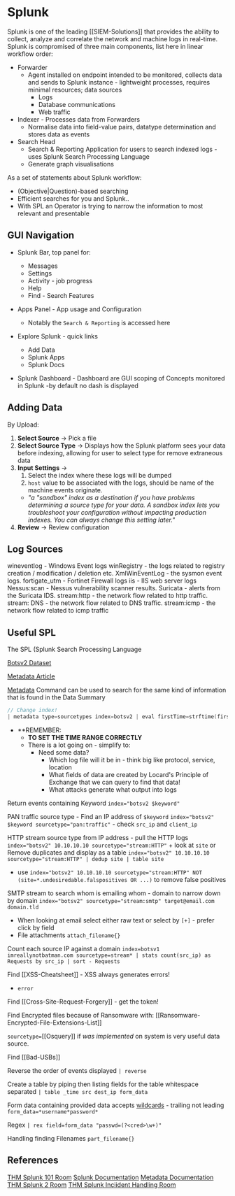 # Splunk


Splunk is one of the leading [[SIEM-Solutions]] that provides the ability to collect, analyze and correlate the network and machine logs in real-time. Splunk is compromised of three main components, list here in linear workflow order:
- Forwarder
	- Agent installed on endpoint intended to be monitored, collects data and sends to Splunk instance - lightweight processes, requires minimal resources; data sources
		- Logs
		- Database communications
		- Web traffic
- Indexer - Processes data from Forwarders
	- Normalise data into field-value pairs, datatype determination and stores data as events
- Search Head
	- Search & Reporting Application for users to search indexed logs - uses Splunk Search Processing Language
	- Generate graph visualisations  

As a set of statements about Splunk workflow:
- (Objective|Question)-based searching 
- Efficient searches for you and Splunk..
- With SPL an Operator is trying to narrow the information to most relevant and presentable  

## GUI Navigation 

- Splunk Bar, top panel for:
	- Messages
	- Settings
	- Activity - job progress
	- Help
	- Find - Search Features

- Apps Panel - App usage and Configuration
	- Notably the `Search & Reporting` is accessed here

- Explore Splunk - quick links 
	- Add Data
	- Splunk Apps
	- Splunk Docs

- Splunk Dashboard - Dashboard are GUI scoping of Concepts monitored in Splunk -by default no dash is displayed

## Adding Data

By Upload:
1.  **Select Source** -> Pick a file
2.  **Select Source Type** -> Displays how the Splunk platform sees your data before indexing, allowing for user to select type for remove extraneous data 
3.  **Input Settings** -> 
	1. Select the index where these logs will be dumped 
	2. `host` value to be associated with the logs, should be name of the machine events originate.  
	- *"a "sandbox" index as a destination if you have problems determining a source type for your data. A sandbox index lets you troubleshoot your configuration without impacting production indexes. You can always change this setting later."* 
5.  **Review** -> Review configuration 

## Log Sources

wineventlog - Windows Event logs
winRegistry - the logs related to registry creation / modification / deletion etc.
XmlWinEventLog - the sysmon event logs.
fortigate_utm - Fortinet Firewall logs
iis -  IIS web server logs
Nessus:scan - Nessus vulnerability scanner results.
Suricata -  alerts from the Suricata IDS.
stream:http -  the network flow related to http traffic.
stream: DNS -  the network flow related to DNS traffic.
stream:icmp -  the network flow related to icmp traffic


## Useful SPL

The SPL (Splunk Search Processing Language

[Botsv2 Dataset](https://github.com/splunk/botsv2)

[Metadata Article](https://www.splunk.com/en_us/blog/tips-and-tricks/metadata-metalore.html?301=/blog/2017/07/31/metadata-metalore.html)

[Metadata](https://docs.splunk.com/Documentation/Splunk/latest/SearchReference/Metadata) Command can be used to search for the same kind of information that is found in the Data Summary
```c
// Change index!
| metadata type=sourcetypes index=botsv2 | eval firstTime=strftime(firstTime,"%Y-%m-%d %H:%M:%S") | eval lastTime=strftime(lastTime,"%Y-%m-%d %H:%M:%S") | eval recentTime=strftime(recentTime,"%Y-%m-%d %H:%M:%S") | sort - totalCount
```

- **REMEMBER:
	- **TO SET THE TIME RANGE CORRECTLY**
	- There is a lot going on - simplify to:
		- Need some data?
			- Which log file will it be in - think big like protocol, service, location 
			- What fields of data are created by Locard's Principle of Exchange that we can query to find that data!
			- What attacks generate what output into logs

Return events containing Keyword
`index="botsv2 $keyword"`

PAN traffic source type - Find an IP address of `$keyword`
`index="botsv2" $keyword sourcetype="pan:traffic"` - check `src_ip` and `client_ip`

HTTP stream source type from IP address - pull the HTTP logs
`index="botsv2" 10.10.10.10 sourcetype="stream:HTTP"` + look at `site` or
Remove duplicates and display as a table
`index="botsv2" 10.10.10.10 sourcetype="stream:HTTP" | dedup site | table site`
- use `index="botsv2" 10.10.10.10 sourcetype="stream:HTTP" NOT (site=*.undesiredable.falspositives OR ...)` to remove false positives 

SMTP stream to search whom is emailing whom - domain to narrow down by domain
`index="botsv2" sourcetype="stream:smtp" target@email.com domain.tld`
- When looking at email select either raw text or select by `[+]`  -  prefer click by field 
- File attachments `attach_filename{}`

Count each source IP against a domain
`index=botsv1 imreallynotbatman.com sourcetype=stream* | stats count(src_ip) as Requests by src_ip | sort - Requests`

Find [[XSS-Cheatsheet]] - XSS always generates errors! 
- `error`

Find [[Cross-Site-Request-Forgery]] - get the token!

Find Encrypted files because of Ransomware with: [[Ransomware-Encrypted-File-Extensions-List]]

`sourcetype=`[[Osquery]] if *was implemented* on system is very useful data source.


Find [[Bad-USBs]]




Reverse the order of events displayed
`| reverse`

Create a table by piping then listing fields for the table whitespace separated
`| table _time src dest_ip form_data`

Form data containing provided data accepts [wildcards](https://docs.splunk.com/Documentation/SCS/current/Search/Wildcards) - trailing not leading
`form_data=*username*password*`

Regex 
`| rex field=form_data "passwd=(?<cred>\w+)" `

Handling finding Filenames
`part_filename{}`

## References

[THM Splunk 101 Room](https://tryhackme.com/room/splunk101)
[Splunk Documentation](https://docs.splunk.com/Documentation) 
[Metadata Documentation](https://docs.splunk.com/Documentation/Splunk/latest/SearchReference/Metadata)
[THM Splunk 2 Room](https://tryhackme.com/room/splunk2gcd5)
[THM Splunk Inciident Handling Room](https://tryhackme.com/room/splunk201)